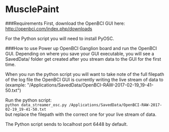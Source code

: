 # MusclePaint

###Requirements
First, download the OpenBCI GUI here: http://openbci.com/index.php/downloads  

For the Python script you will need to install PyOSC.

###How to use
Power up OpenBCI Ganglion board and run the OpenBCI GUI. Depending on where you save your GUI executable, you will see a SavedData/ folder get created after you stream data to the GUI for the first time.  

When you run the python script you will want to take note of the full filepath of the log file the OpenBCI GUI is currently writing the live stream of data to (example: "/Applications/SavedData/OpenBCI-RAW-2017-02-19_19-41-50.txt")

Run the python script:  
`python data_streamer_osc.py /Applications/SavedData/OpenBCI-RAW-2017-02-19_19-41-50.txt`  
but replace the filepath with the correct one for your live stream of data.

The Python script sends to localhost port 6448 by default.
